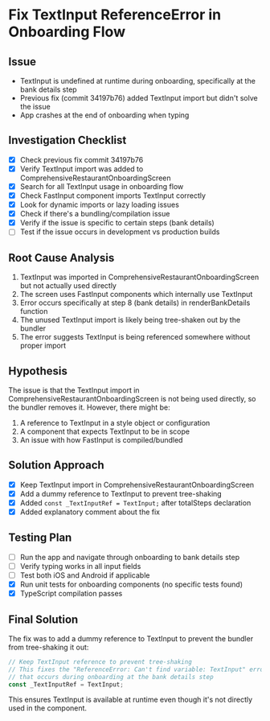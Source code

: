 # Fix TextInput ReferenceError in Onboarding Flow

## Issue
- TextInput is undefined at runtime during onboarding, specifically at the bank details step
- Previous fix (commit 34197b76) added TextInput import but didn't solve the issue
- App crashes at the end of onboarding when typing

## Investigation Checklist
- [x] Check previous fix commit 34197b76
- [x] Verify TextInput import was added to ComprehensiveRestaurantOnboardingScreen
- [x] Search for all TextInput usage in onboarding flow
- [x] Check FastInput component imports TextInput correctly
- [x] Look for dynamic imports or lazy loading issues
- [x] Check if there's a bundling/compilation issue
- [x] Verify if the issue is specific to certain steps (bank details)
- [ ] Test if the issue occurs in development vs production builds

## Root Cause Analysis
1. TextInput was imported in ComprehensiveRestaurantOnboardingScreen but not actually used directly
2. The screen uses FastInput components which internally use TextInput
3. Error occurs specifically at step 8 (bank details) in renderBankDetails function
4. The unused TextInput import is likely being tree-shaken out by the bundler
5. The error suggests TextInput is being referenced somewhere without proper import

## Hypothesis
The issue is that the TextInput import in ComprehensiveRestaurantOnboardingScreen is not being used directly, so the bundler removes it. However, there might be:
1. A reference to TextInput in a style object or configuration
2. A component that expects TextInput to be in scope
3. An issue with how FastInput is compiled/bundled

## Solution Approach
- [x] Keep TextInput import in ComprehensiveRestaurantOnboardingScreen
- [x] Add a dummy reference to TextInput to prevent tree-shaking
- [x] Added `const _TextInputRef = TextInput;` after totalSteps declaration
- [x] Added explanatory comment about the fix

## Testing Plan
- [ ] Run the app and navigate through onboarding to bank details step
- [ ] Verify typing works in all input fields
- [ ] Test both iOS and Android if applicable
- [x] Run unit tests for onboarding components (no specific tests found)
- [x] TypeScript compilation passes

## Final Solution
The fix was to add a dummy reference to TextInput to prevent the bundler from tree-shaking it out:
```typescript
// Keep TextInput reference to prevent tree-shaking
// This fixes the "ReferenceError: Can't find variable: TextInput" error
// that occurs during onboarding at the bank details step
const _TextInputRef = TextInput;
```

This ensures TextInput is available at runtime even though it's not directly used in the component.